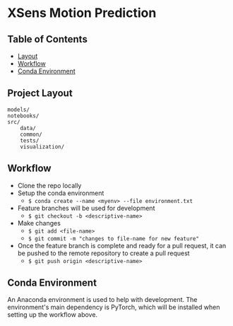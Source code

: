 # XSens Motion Prediction

## Table of Contents

- [Layout](#project-layout)
- [Workflow](#workflow)
- [Conda Environment](#conda-environment)

## Project Layout

    models/                                             
    notebooks/                                        
    src/                                                     
        data/                                               
        common/                                       
        tests/
        visualization/

## Workflow

- Clone the repo locally
- Setup the conda environment
    - `$ conda create --name <myenv> --file environment.txt`
- Feature branches will be used for development
    - `$ git checkout -b <descriptive-name>`
- Make changes
    - `$ git add <file-name>`
    - `$ git commit -m "changes to file-name for new feature"`
- Once the feature branch is complete and ready for a pull request, it can be pushed to the remote repository to create a pull request
    - `$ git push origin <descriptive-name>`

## Conda Environment

An Anaconda environment is used to help with development. The environment's main dependency is PyTorch, which will be installed when setting up the workflow above.
